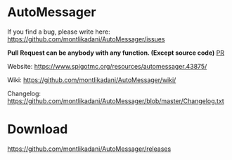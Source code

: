 # AutoMessager
If you find a bug, please write here: https://github.com/montlikadani/AutoMessager/issues

__Pull Request can be anybody with any function. (Except source code)__ [PR](https://github.com/montlikadani/AutoMessager/pulls)

Website: https://www.spigotmc.org/resources/automessager.43875/

Wiki: https://github.com/montlikadani/AutoMessager/wiki/

Changelog: https://github.com/montlikadani/AutoMessager/blob/master/Changelog.txt

# Download
https://github.com/montlikadani/AutoMessager/releases
